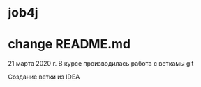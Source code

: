 # job4j
# change README.md

21 марта 2020 г.
В курсе производилась работа с веткамы git

Создание ветки из IDEA